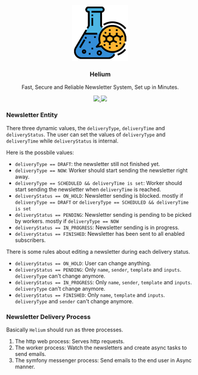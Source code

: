 <p align="center">
    <img alt="Logo" src="/public/static/logo.png?v=1.0.0" width="150" />
    <h3 align="center">Helium</h3>
    <p align="center">Fast, Secure and Reliable Newsletter System, Set up in Minutes.</p>
    <p align="center">
        <a href="https://github.com/ionsio/Helium/actions/workflows/php.yml">
            <img src="https://github.com/ionsio/Helium/actions/workflows/php.yml/badge.svg">
        </a>
        <a href="https://github.com/ionsio/Helium/blob/master/LICENSE">
            <img src="https://img.shields.io/badge/LICENSE-MIT-orange.svg">
        </a>
    </p>
</p>


### Newsletter Entity

There three dynamic values, the `deliveryType`, `deliveryTime` and `deliveryStatus`. The user can set the values of `deliveryType` and `deliveryTime` while `deliveryStatus` is internal.

Here is the possbile values:

- `deliveryType == DRAFT`: the newsletter still not finished yet.
- `deliveryType == NOW`: Worker should start sending the newsletter right away.
- `deliveryType == SCHEDULED && deliveryTime is set`: Worker should start sending the newsletter when `deliveryTime` is reached.
- `deliveryStatus == ON_HOLD`: Newsletter sending is blocked. mostly if `deliveryType == DRAFT` or `deliveryType == SCHEDULED && deliveryTime is set`
- `deliveryStatus == PENDING`: Newsletter sending is pending to be picked by workers. mostly if `deliveryType == NOW`
- `deliveryStatus == IN_PROGRESS`: Newsletter sending is in progress.
- `deliveryStatus == FINISHED`: Newsletter has been sent to all enabled subscribers.


There is some rules about editing a newsletter during each delivery status.

- `deliveryStatus == ON_HOLD`: User can change anything.
- `deliveryStatus == PENDING`: Only `name`, `sender`, `template` and `inputs`. `deliveryType` can't change anymore.
- `deliveryStatus == IN_PROGRESS`: Only `name`, `sender`, `template` and `inputs`. `deliveryType` can't change anymore.
- `deliveryStatus == FINISHED`: Only `name`, `template` and `inputs`. `deliveryType` and `sender` can't change anymore.


### Newsletter Delivery Process

Basically `Helium` should run as three processes.

1. The http web process: Serves http requests.
2. The worker process: Watch the newsletters and create async tasks to send emails.
3. The symfony messenger process: Send emails to the end user in Async manner.
